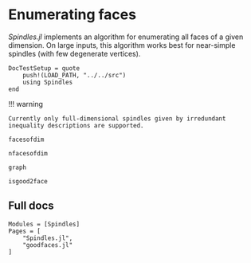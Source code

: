 # Enumerating faces
*Spindles.jl* implements an algorithm for enumerating all faces of a given dimension. On large inputs, this algorithm works best for near-simple spindles (with few degenerate vertices).

```@meta
DocTestSetup = quote
    push!(LOAD_PATH, "../../src")
    using Spindles
end
```


!!! warning

    Currently only full-dimensional spindles given by irredundant inequality descriptions are supported.


```@docs
facesofdim
```

```@docs
nfacesofdim
```

```@docs
graph
```

```@docs
isgood2face
```

## Full docs

```@autodocs
Modules = [Spindles]
Pages = [
    "Spindles.jl",
    "goodfaces.jl"
]
```